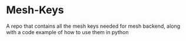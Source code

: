 # Mesh-Keys
A repo that contains all the mesh keys needed for mesh backend, along with a code example of how to use them in python
